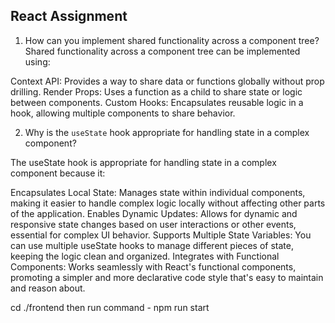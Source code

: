## React Assignment

1. How can you implement shared functionality across a component tree?
Shared functionality across a component tree can be implemented using:

Context API: Provides a way to share data or functions globally without prop drilling.
Render Props: Uses a function as a child to share state or logic between components.
Custom Hooks: Encapsulates reusable logic in a hook, allowing multiple components to share behavior.

2. Why is the `useState` hook appropriate for handling state in a complex component?

The useState hook is appropriate for handling state in a complex component because it:

Encapsulates Local State: Manages state within individual components, making it easier to handle complex logic locally without affecting other parts of the application.
Enables Dynamic Updates: Allows for dynamic and responsive state changes based on user interactions or other events, essential for complex UI behavior.
Supports Multiple State Variables: You can use multiple useState hooks to manage different pieces of state, keeping the logic clean and organized.
Integrates with Functional Components: Works seamlessly with React's functional components, promoting a simpler and more declarative code style that's easy to maintain and reason about.


cd ./frontend then run command - npm run start
